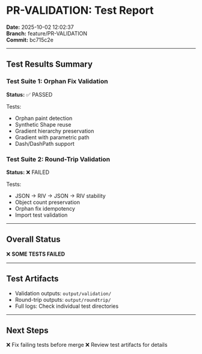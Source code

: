 # PR-VALIDATION: Test Report

**Date:** 2025-10-02 12:02:37  
**Branch:** feature/PR-VALIDATION  
**Commit:** bc715c2e

---

## Test Results Summary

### Test Suite 1: Orphan Fix Validation
**Status:** ✅ PASSED

Tests:
- Orphan paint detection
- Synthetic Shape reuse
- Gradient hierarchy preservation
- Gradient with parametric path
- Dash/DashPath support

### Test Suite 2: Round-Trip Validation
**Status:** ❌ FAILED

Tests:
- JSON → RIV → JSON → RIV stability
- Object count preservation
- Orphan fix idempotency
- Import test validation

---

## Overall Status

❌ **SOME TESTS FAILED**

---

## Test Artifacts

- Validation outputs: `output/validation/`
- Round-trip outputs: `output/roundtrip/`
- Full logs: Check individual test directories

---

## Next Steps

❌ Fix failing tests before merge
❌ Review test artifacts for details
